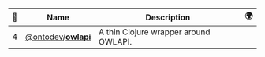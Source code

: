 |:star2: | Name | Description | 🌍|
|---|---|---|---|
|4|[@ontodev](https://github.com/ontodev)/[**owlapi**](https://github.com/ontodev/owlapi)|A thin Clojure wrapper around OWLAPI.||

